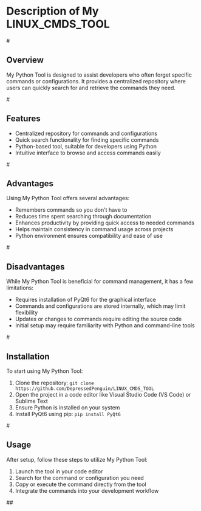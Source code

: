 <!DOCTYPE html>
<html lang="en">
<head>
    <meta charset="UTF-8">
    <meta name="viewport" content="width=device-width, initial-scale=1.0">
</head>
<body>
    <h1>Description of My LINUX_CMDS_TOOL</h1>
#
    <h2>Overview</h2>
    <p>
        My Python Tool is designed to assist developers who often forget specific commands or configurations. It provides a centralized repository where users can quickly search for and retrieve the commands they need.
    </p>
#
    <h2>Features</h2>
    <ul>
        <li>Centralized repository for commands and configurations</li>
        <li>Quick search functionality for finding specific commands</li>
        <li>Python-based tool, suitable for developers using Python</li>
        <li>Intuitive interface to browse and access commands easily</li>
    </ul>
#
    <h2>Advantages</h2>
    <p>Using My Python Tool offers several advantages:</p>
    <ul>
        <li>Remembers commands so you don't have to</li>
        <li>Reduces time spent searching through documentation</li>
        <li>Enhances productivity by providing quick access to needed commands</li>
        <li>Helps maintain consistency in command usage across projects</li>
        <li>Python environment ensures compatibility and ease of use</li>
    </ul>
#
    <h2>Disadvantages</h2>
    <p>While My Python Tool is beneficial for command management, it has a few limitations:</p>
    <ul>
        <li>Requires installation of PyQt6 for the graphical interface</li>
        <li>Commands and configurations are stored internally, which may limit flexibility</li>
        <li>Updates or changes to commands require editing the source code</li>
        <li>Initial setup may require familiarity with Python and command-line tools</li>
    </ul>
#
    <h2>Installation</h2>
    <p>To start using My Python Tool:</p>
    <ol>
        <li>Clone the repository: <code>git clone https://github.com/DepressedPenguin/LINUX_CMDS_TOOL</code></li>
        <li>Open the project in a code editor like Visual Studio Code (VS Code) or Sublime Text</li>
        <li>Ensure Python is installed on your system</li>
        <li>Install PyQt6 using pip: <code>pip install PyQt6</code></li>
    </ol>
#
    <h2>Usage</h2>
    <p>After setup, follow these steps to utilize My Python Tool:</p>
    <ol>
        <li>Launch the tool in your code editor</li>
        <li>Search for the command or configuration you need</li>
        <li>Copy or execute the command directly from the tool</li>
        <li>Integrate the commands into your development workflow</li>
    </ol>
##
</body>
</html>

